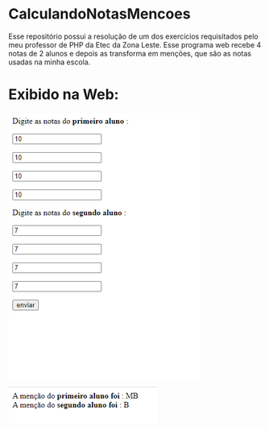 # CalculandoNotasMencoes
Esse repositório possui a resolução de um dos exercícios requisitados pelo meu professor de PHP da Etec da Zona Leste. Esse programa web recebe 4 notas de 2 alunos e depois as transforma em menções, que são as notas usadas na minha escola.

# Exibido na Web:
<p><img src="Forms.PNG"></p>
<p><img src="Result.PNG"></p>
